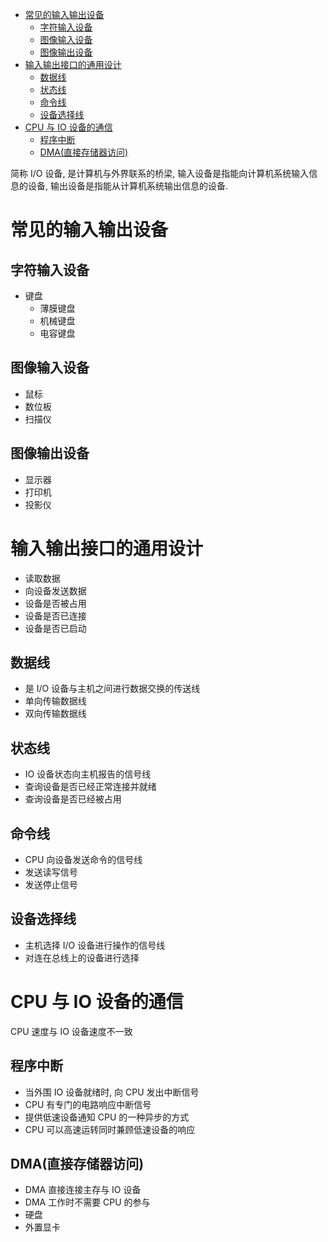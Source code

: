 <!-- TOC -->

- [常见的输入输出设备](#常见的输入输出设备)
    - [字符输入设备](#字符输入设备)
    - [图像输入设备](#图像输入设备)
    - [图像输出设备](#图像输出设备)
- [输入输出接口的通用设计](#输入输出接口的通用设计)
    - [数据线](#数据线)
    - [状态线](#状态线)
    - [命令线](#命令线)
    - [设备选择线](#设备选择线)
- [CPU 与 IO 设备的通信](#cpu-与-io-设备的通信)
    - [程序中断](#程序中断)
    - [DMA(直接存储器访问)](#dma直接存储器访问)

<!-- /TOC -->

简称 I/O 设备, 是计算机与外界联系的桥梁, 输入设备是指能向计算机系统输入信息的设备, 输出设备是指能从计算机系统输出信息的设备.

# 常见的输入输出设备

## 字符输入设备

- 键盘
    - 薄膜键盘
    - 机械键盘
    - 电容键盘

## 图像输入设备

- 鼠标
- 数位板
- 扫描仪

## 图像输出设备

- 显示器
- 打印机
- 投影仪

# 输入输出接口的通用设计

- 读取数据
- 向设备发送数据
- 设备是否被占用
- 设备是否已连接
- 设备是否已启动

## 数据线

- 是 I/O 设备与主机之间进行数据交换的传送线
- 单向传输数据线
- 双向传输数据线

## 状态线

- IO 设备状态向主机报告的信号线
- 查询设备是否已经正常连接并就绪
- 查询设备是否已经被占用

## 命令线

- CPU 向设备发送命令的信号线
- 发送读写信号
- 发送停止信号

## 设备选择线

- 主机选择 I/O 设备进行操作的信号线
- 对连在总线上的设备进行选择

# CPU 与 IO 设备的通信

CPU 速度与 IO 设备速度不一致

## 程序中断

- 当外围 IO 设备就绪时, 向 CPU 发出中断信号
- CPU 有专门的电路响应中断信号
- 提供低速设备通知 CPU 的一种异步的方式
- CPU 可以高速运转同时兼顾低速设备的响应

## DMA(直接存储器访问)

- DMA 直接连接主存与 IO 设备
- DMA 工作时不需要 CPU 的参与
- 硬盘
- 外置显卡